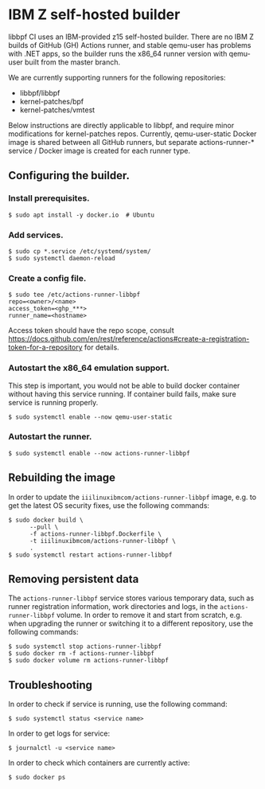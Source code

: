 # IBM Z self-hosted builder

libbpf CI uses an IBM-provided z15 self-hosted builder. There are no IBM Z
builds of GitHub (GH) Actions runner, and stable qemu-user has problems with .NET
apps, so the builder runs the x86_64 runner version with qemu-user built from
the master branch.

We are currently supporting runners for the following repositories:
* libbpf/libbpf
* kernel-patches/bpf
* kernel-patches/vmtest

Below instructions are directly applicable to libbpf, and require minor
modifications for kernel-patches repos. Currently, qemu-user-static Docker
image is shared between all GitHub runners, but separate actions-runner-\*
service / Docker image is created for each runner type.

## Configuring the builder.

### Install prerequisites.

```
$ sudo apt install -y docker.io  # Ubuntu
```

### Add services.

```
$ sudo cp *.service /etc/systemd/system/
$ sudo systemctl daemon-reload
```

### Create a config file.

```
$ sudo tee /etc/actions-runner-libbpf
repo=<owner>/<name>
access_token=<ghp_***>
runner_name=<hostname>
```

Access token should have the repo scope, consult
https://docs.github.com/en/rest/reference/actions#create-a-registration-token-for-a-repository
for details.

### Autostart the x86_64 emulation support.

This step is important, you would not be able to build docker container
without having this service running. If container build fails, make sure
service is running properly.

```
$ sudo systemctl enable --now qemu-user-static
```

### Autostart the runner.

```
$ sudo systemctl enable --now actions-runner-libbpf
```

## Rebuilding the image

In order to update the `iiilinuxibmcom/actions-runner-libbpf` image, e.g. to
get the latest OS security fixes, use the following commands:

```
$ sudo docker build \
      --pull \
      -f actions-runner-libbpf.Dockerfile \
      -t iiilinuxibmcom/actions-runner-libbpf \
      .
$ sudo systemctl restart actions-runner-libbpf
```

## Removing persistent data

The `actions-runner-libbpf` service stores various temporary data, such as
runner registration information, work directories and logs, in the
`actions-runner-libbpf` volume. In order to remove it and start from scratch,
e.g. when upgrading the runner or switching it to a different repository, use
the following commands:

```
$ sudo systemctl stop actions-runner-libbpf
$ sudo docker rm -f actions-runner-libbpf
$ sudo docker volume rm actions-runner-libbpf
```

## Troubleshooting

In order to check if service is running, use the following command:

```
$ sudo systemctl status <service name>
```

In order to get logs for service:

```
$ journalctl -u <service name>
```

In order to check which containers are currently active:

```
$ sudo docker ps
```
